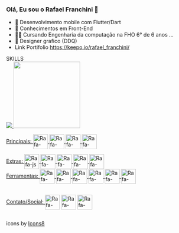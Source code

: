 ### Olá, Eu sou o Rafael Franchini 👋


- 🌱 Desenvolvimento mobile com Flutter/Dart
- 🌱 Conhecimentos em Front-End
- 👨‍🎓 Cursando Engenharia da computação na FHO 6° de 6 anos ...
- 🎴 Designer grafico (DDQ)
- Link Portifolio https://keepo.io/rafael_franchini/



<div>
  <div>
   SKILLS  
  <div>
          <a href="https://keepo.io/rafael_franchini/">
           <img src="https://github-readme-stats.vercel.app/api?username=Rafael-Franchini&show_icons=true&theme=codeSTACKr&include_all_commits=true&count_private=true"/>  
          <img height="180em"src="https://github-readme-stats.vercel.app/api/top-langs/?username=rafael-franchini&layout=compact&langs_count=16&theme=codeSTACKr"/>
          </div>
  </div>
  
  Principais:
  <img align="center" alt="Rafa-html" height="40px" width="40px" src="https://img.icons8.com/color/48/dart.png"> 
  <img align="center" alt="Rafa-html" height="40px" width="40px" src="https://img.icons8.com/color/48/flutter.png"> 
  <img align="center" alt="Rafa-html" height="40px" width="40px" src="https://img.icons8.com/color/48/java-coffee-cup-logo--v1.png"> 
  <img align="center" alt="Rafa-c++" height="40px" width="40px" src="https://img.icons8.com/external-tal-revivo-shadow-tal-revivo/344/external-cplusplus-a-general-purpose-descriptive-programming-computer-language-logo-shadow-tal-revivo.png"> 
  
  
  <div>
    Extras:
    <img align="center" alt="Rafa-js" height="40px" width="40px" src="https://img.icons8.com/color/344/javascript--v1.png">
    <img align="center" alt="Rafa-css" height="40px" width="40px" src="https://img.icons8.com/color/344/css3.png"> 
    <img align="center" alt="Rafa-html" height="40px" width="40px" src="https://img.icons8.com/color/344/html-5--v1.png"> 
    <img align="center" alt="Rafa-html" height="40px" width="40px" src="https://img.icons8.com/color/48/null/mysql-logo.png" />
    <img align="center" alt="Rafa-html" height="40px" width="40px" src="https://img.icons8.com/fluency/48/null/adobe-photoshop.png"/>
    
    
  </div>
  <div>
    Ferramentas:  
    <img align="center" alt="Rafa-html" height="40px" width="40px" src="https://img.icons8.com/color/48/null/office-365.png"/>
    <img align="center" alt="Rafa-html" height="40px" width="40px" src="https://img.icons8.com/color/48/null/visual-studio--v2.png"/>
    <img align="center" alt="Rafa-html" height="40px" width="40px" src="https://img.icons8.com/color/48/android-studio--v3.png"/>
    <img align="center" alt="Rafa-html" height="40px" width="40px" src="https://img.icons8.com/color/48/null/visual-studio-code-2019.png"/>
    <img align="center" alt="Rafa-html" height="40px" width="40px" src="https://img.icons8.com/color/48/null/linux--v1.png"/>
    <img align="center" alt="Rafa-html" height="40px" width="40px" src="https://img.icons8.com/color/48/null/windows-10.png"/>
 <div>
  

</div>

##

<div>
  Contato/Social:
  <a href="mailto:rflfranchini@gmail.com" target="_blank"><img align="center" alt="Rafa-html" height="40px" width="40px" src="https://img.icons8.com/color/48/gmail--v1.png"/></a>
  <a href="https://www.instagram.com/rafael_franchini/" target="_blank"><img align="center" alt="Rafa-html" height="40px" width="40px" src="https://img.icons8.com/fluency/48/instagram-new.png"/></a>
  <a href="https://www.linkedin.com/in/rafael-franchini-37b0a21a4/" target="_blank"><img align="center" alt="Rafa-html" height="40px" width="40px" src="https://img.icons8.com/fluency/48/linkedin.png"/></a>
</div>

##

<div>
  icons by <a href="https://icons8.com">Icons8</a>
</div>
